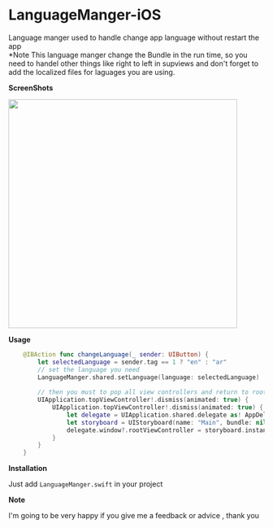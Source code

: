 # LanguageManger-iOS
Language manger used to handle change app language without restart the app
<br>
*Note
This language manger change the Bundle in the run time, so you need to handel other things like right to left in supviews and don't forget to add the localized files for laguages you are using.

<b>ScreenShots</b>

<img src="https://raw.githubusercontent.com/Abedalkareem/LanguageManger-iOS/master/screen.gif"  width="450">

<b>Usage</b>



```swift
    @IBAction func changeLanguage(_ sender: UIButton) {
        let selectedLanguage = sender.tag == 1 ? "en" : "ar"
        // set the language you need
        LanguageManger.shared.setLanguage(language: selectedLanguage)
        
        // then you must to pop all view controllers and return to root view controller then re set the root view controller 
        UIApplication.topViewController!.dismiss(animated: true) {
            UIApplication.topViewController!.dismiss(animated: true) {
                let delegate = UIApplication.shared.delegate as! AppDelegate
                let storyboard = UIStoryboard(name: "Main", bundle: nil)
                delegate.window?.rootViewController = storyboard.instantiateInitialViewController()
            }
        }
    }
```

<b>Installation</b>

Just add ```LanguageManger.swift``` in your project


<b>Note</b>

I'm going to be very happy if you give me a feedback or advice , thank you
